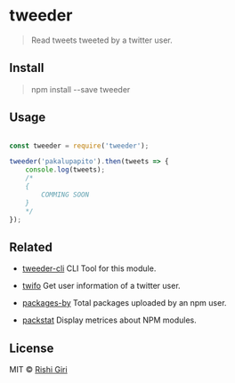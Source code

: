 # tweeder

> Read tweets tweeted by a twitter user.

## Install

> npm install --save tweeder

## Usage

```js

const tweeder = require('tweeder');

tweeder('pakalupapito').then(tweets => {
	console.log(tweets);
	/*
	{
		COMMING SOON
	}
	*/
});
```
## Related

- [tweeder-cli](https://github.com/CodeDotJs/packstat-cli) CLI Tool for this module.

- [twifo](https://github.com/codedotjs/twifo) Get user information of a twitter user.

- [packages-by](https://github.com/codedotjs/packages-by) Total packages uploaded by an npm user.

- [packstat](https://github.com/codedotjs/packstat) Display metrices about NPM modules.

## License

MIT &copy; [Rishi Giri](http://rishigiri.com)